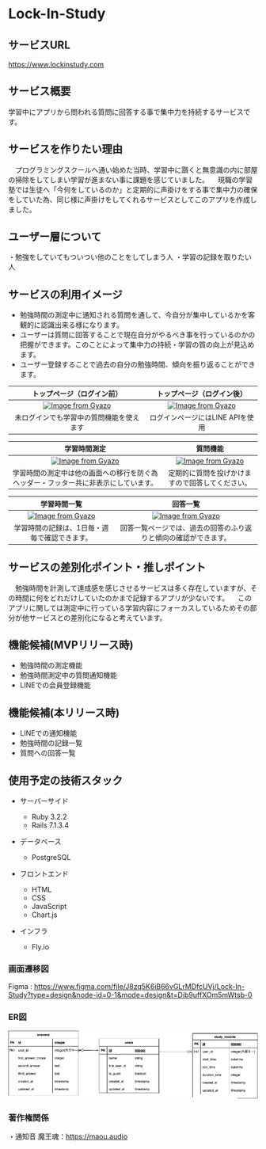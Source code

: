 # Lock-In-Study
## サービスURL
https://www.lockinstudy.com
## サービス概要
学習中にアプリから問われる質問に回答する事で集中力を持続するサービスです。
## サービスを作りたい理由
　プログラミングスクールへ通い始めた当時、学習中に躓くと無意識の内に部屋の掃除をしてしまい学習が進まない事に課題を感じていました。
　現職の学習塾では生徒へ「今何をしているのか」と定期的に声掛けをする事で集中力の確保をしていた為、同じ様に声掛けをしてくれるサービスとしてこのアプリを作成しました。
## ユーザー層について
・勉強をしていてもついつい他のことをしてしまう人
・学習の記録を取りたい人
## サービスの利用イメージ
 * 勉強時間の測定中に通知される質問を通して、今自分が集中しているかを客観的に認識出来る様になります。
 * ユーザーは質問に回答することで現在自分がやるべき事を行っているのかの把握ができます。このことによって集中力の持続・学習の質の向上が見込めます。
 * ユーザー登録することで過去の自分の勉強時間、傾向を振り返ることができます。

| トップページ（ログイン前） | トップページ（ログイン後） |
|:-------:|:-------:|
| [![Image from Gyazo](https://i.gyazo.com/fd7cc7a085a9ab1133ab17e94ae0c212.gif)](https://gyazo.com/fd7cc7a085a9ab1133ab17e94ae0c212) | [![Image from Gyazo](https://i.gyazo.com/f489df712c4bac01e3d881541e133d52.gif)](https://gyazo.com/f489df712c4bac01e3d881541e133d52) |
| 未ログインでも学習中の質問機能を使えます  | ログインページにはLINE APIを使用 |

| 学習時間測定 | 質問機能 |
|:-------:|:-------:|
| [![Image from Gyazo](https://i.gyazo.com/8d663bfbd58b2cb002faa2d501657500.gif)](https://gyazo.com/8d663bfbd58b2cb002faa2d501657500) | [![Image from Gyazo](https://i.gyazo.com/3b2e186c40f2910763abbc3dedac675e.gif)](https://gyazo.com/3b2e186c40f2910763abbc3dedac675e) |
| 学習時間の測定中は他の画面への移行を防ぐ為ヘッダー・フッター共に非表示にしています。  |  定期的に質問を投げかけますので回答してください。 |

| 学習時間一覧 | 回答一覧 |
|:-------:|:-------:|
| [![Image from Gyazo](https://i.gyazo.com/0493bc11cea9e7eb1fac40e0a3b6a5cb.gif)](https://gyazo.com/0493bc11cea9e7eb1fac40e0a3b6a5cb) | [![Image from Gyazo](https://i.gyazo.com/2ec7ddfa3e6d2ce8ac640942fee7ff09.gif)](https://gyazo.com/2ec7ddfa3e6d2ce8ac640942fee7ff09) |
| 学習時間の記録は、1日毎・週毎で確認できます。  | 回答一覧ページでは、過去の回答のふり返りと傾向の確認ができます。 |

## サービスの差別化ポイント・推しポイント
　勉強時間を計測して達成感を感じさせるサービスは多く存在していますが、その時間に何をどれだけしていたのかまで記録するアプリが少ないです。
　このアプリに関しては測定中に行っている学習内容にフォーカスしているためその部分が他サービスとの差別化になると考えています。

## 機能候補(MVPリリース時)
 * 勉強時間の測定機能
 * 勉強時間測定中の質問通知機能
 * LINEでの会員登録機能
 ## 機能候補(本リリース時)
 * LINEでの通知機能
 * 勉強時間の記録一覧
 * 質問への回答一覧

<!-- ## 機能の実装方針予定
 *  -->
 
## 使用予定の技術スタック
 * サーバーサイド
    * Ruby 3.2.2
    * Rails 7.1.3.4

 * データベース
    * PostgreSQL

 * フロントエンド
    * HTML
    * CSS
    * JavaScript
    * Chart.js

 * インフラ
    * Fly.io

<!-- ## アプリ拡張の観点からの追加機能案
 * xへの投稿機能
  * 1日・1週間・1ヶ月の勉強時間をXへ投稿出来るようにする。
  * 質問への回答時、回答をxへ投稿出来る様にする。
 * 記録を他の人と共有する機能
  * タイムラインページを作成し、そこに勉強完了時にスタート時間・勉強時間を全ユーザーへリアルタイムで共有できるようにする。
  * 同じくタイムラインページで質問と質問に対する回答をリアルタイムで全ユーザーへ共有する。
 * 他の人の記録に「いいね」をする機能
 　タイムラインページ上で他の人の投稿への「いいね」をする事ができるようにする。
 * 勉強のカテゴリー作成
 　勉強のカテゴリーをユーザーが自由に作成してカテゴリー毎にデータを管理できるようにする。
 　カテゴリー例「プログラミング・英語・aws等」
 * カテゴリーごとでの計測機能
 　勉強時間計測開始時に上記で作成したカテゴリーを選択してカテゴリー毎に勉強時間・質問への回答を管理できるようにする。 -->

 ### 画面遷移図
Figma : https://www.figma.com/file/J8zq5K6iB66vGLrMDfcUVj/Lock-In-Study?type=design&node-id=0-1&mode=design&t=Dib9uffXOm5mWtsb-0


### ER図
![alt text](<Lock In Study.drawio.png>)

### 著作権関係
・通知音
  魔王魂：https://maou.audio
